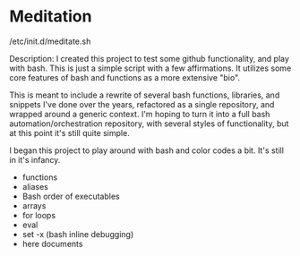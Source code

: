 # Meditation
/etc/init.d/meditate.sh

Description:
I created this project to test some github functionality, and play with bash. This is just a simple script with a few affirmations. It utilizes some core features of bash and functions as a more extensive "bio". 

This is meant to include a rewrite of several bash functions, libraries, and snippets I've done over the years, refactored as a single repository, and wrapped around a generic context. I'm hoping to turn it into a full bash automation/orchestration repository, with several styles of functionality, but at this point it's still quite simple.

I began this project to play around with bash and color codes a bit. It's still in it's infancy. 

- functions
- aliases
- Bash order of executables
- arrays
- for loops
- eval
- set -x (bash inline debugging)
- here documents

